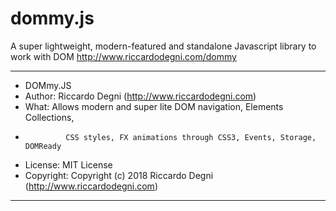 # dommy.js
A super lightweight, modern-featured and standalone Javascript library to work with DOM
http://www.riccardodegni.com/dommy

***
*   DOMmy.JS
*   Author:    Riccardo Degni (http://www.riccardodegni.com)
*   What:      Allows modern and super lite DOM navigation, Elements Collections,
*              CSS styles, FX animations through CSS3, Events, Storage, DOMReady
*   License:   MIT License
*   Copyright: Copyright (c) 2018 Riccardo Degni (http://www.riccardodegni.com)
***
